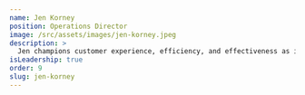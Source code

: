 ```yaml
---
name: Jen Korney
position: Operations Director
image: /src/assets/images/jen-korney.jpeg
description: >
  Jen champions customer experience, efficiency, and effectiveness as it relates to our production teams. Keen on protecting our internal staff’s workload, Jen ensures the smooth running of our studio, while facilitating an environment and culture where everyone can easily balance client work, internal work, and life.
isLeadership: true
order: 9
slug: jen-korney
---
```

